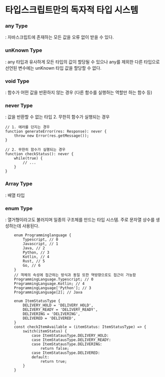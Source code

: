 # 타입스크립트만의 독자적 타입 시스템

### any Type
: 자바스크립트에 존재하는 모든 값을 오류 없이 받을 수 있다.

### unKnown Type
: any 타입과 유사하게 모든 타입의 값이 할당될 수 있으나 any를 제외한 다른 타입으로 선언된 변수에는 unKnown 타입 값을 할당할 수 없다.

### void Type
: 함수가 어떤 값을 반환하지 않는 경우 (다른 함수를 실행하는 역할만 하는 함수 등)

### never Type
: 값을 반환할 수 없는 타입 2. 무한히 함수가 실행되는 경우

```
// 1. 에러를 던지는 경우
function generateError(res: Response): never {
    throw new Error(res.getMessage());
}

// 2. 무한히 함수가 실행되는 경우
function checkStatus(): never {
    while(true) {
        // ...
    }
}
```

### Array Type
: 배열 타입

### enum Type
: 열거형이라고도 불러지며 일종의 구조체를 만드는 타입 시스템. 주로 문자열 상수를 생성하는데 사용된다.
```
    enum Programminglanguage {
        Typescript, // 0
        Javascript, // 1
        Java, // 2
        Python, // 3
        Kotlin, // 4
        Rust, // 5
        Go, // 6
    }
    // 객체의 속성에 접근하는 방식과 동일 또한 역방향으로도 접근이 가능함
    ProgrammingLanguage.Typescript; // 0
    ProgrammingLanguage.Kotlin; // 4
    ProgrammingLanguage['Python']; // 3
    ProgrammingLanguage[2]; // Java
    
    enum ItemStatusType {
        DELIVERY_HOLD = 'DELIVERY_HOLD', 
        DELIVERY_READY = 'DELIVERY_READY', 
        DELIVERING = 'DELIVERING', 
        DELIVERED = 'DELIVERED', 
    }
    const checkItemAvailable = (itemStatus: ItemStatusType) => {
        switch(itemStatus) {
            case ItemStatausType.DELIVERY_HOLD:
            case ItemStatausType.DELIVERY_READY:
            case ItemStatausType.DELIVERING:
                return false;
            case ItemStatausType.DELIVERED:
            default:
                return true;
        }
    }
```